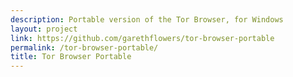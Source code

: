 ```yaml
---
description: Portable version of the Tor Browser, for Windows
layout: project
link: https://github.com/garethflowers/tor-browser-portable
permalink: /tor-browser-portable/
title: Tor Browser Portable
---
```

